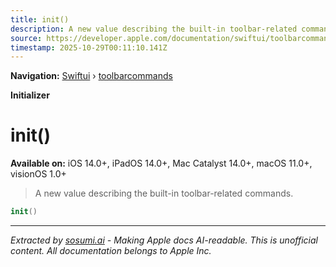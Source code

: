 ```yaml
---
title: init()
description: A new value describing the built-in toolbar-related commands.
source: https://developer.apple.com/documentation/swiftui/toolbarcommands/init()
timestamp: 2025-10-29T00:11:10.141Z
---
```


**Navigation:** [Swiftui](/documentation/swiftui) › [toolbarcommands](/documentation/swiftui/toolbarcommands)

**Initializer**

# init()

**Available on:** iOS 14.0+, iPadOS 14.0+, Mac Catalyst 14.0+, macOS 11.0+, visionOS 1.0+

> A new value describing the built-in toolbar-related commands.

```swift
init()
```

---

*Extracted by [sosumi.ai](https://sosumi.ai) - Making Apple docs AI-readable.*
*This is unofficial content. All documentation belongs to Apple Inc.*
